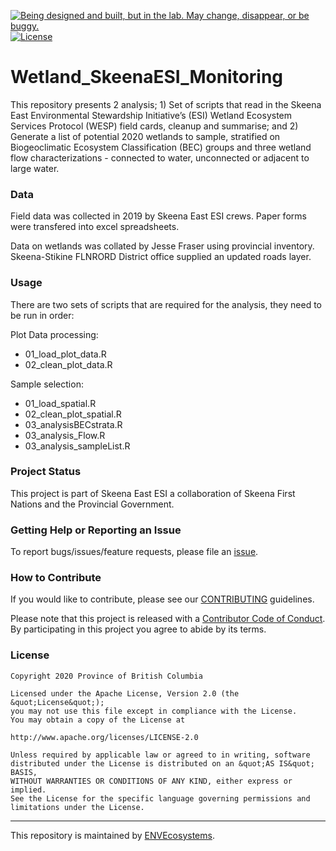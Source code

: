 
<a id="devex-badge" rel="Exploration" href="https://github.com/BCDevExchange/assets/blob/master/README.md"><img alt="Being designed and built, but in the lab. May change, disappear, or be buggy." style="border-width:0" src="https://assets.bcdevexchange.org/images/badges/exploration.svg" title="Being designed and built, but in the lab. May change, disappear, or be buggy." /></a>
[![License](https://img.shields.io/badge/License-Apache%202.0-blue.svg)](https://opensource.org/licenses/Apache-2.0)

# Wetland\_SkeenaESI\_Monitoring

This repository presents 2 analysis; 1) Set of scripts that read in the
Skeena East Environmental Stewardship Initiative’s (ESI) Wetland
Ecosystem Services Protocol (WESP) field cards, cleanup and summarise;
and 2) Generate a list of potential 2020 wetlands to sample, stratified
on Biogeoclimatic Ecosystem Classification (BEC) groups and three
wetland flow characterizations - connected to water, unconnected or
adjacent to large water.

### Data

Field data was collected in 2019 by Skeena East ESI crews. Paper forms
were transfered into excel spreadsheets.

Data on wetlands was collated by Jesse Fraser using provincial
inventory. Skeena-Stikine FLNRORD District office supplied an updated
roads layer.

### Usage

There are two sets of scripts that are required for the analysis, they
need to be run in order:

Plot Data processing:

  - 01\_load\_plot\_data.R
  - 02\_clean\_plot\_data.R

Sample selection:

  - 01\_load\_spatial.R
  - 02\_clean\_plot\_spatial.R
  - 03\_analysisBECstrata.R
  - 03\_analysis\_Flow.R
  - 03\_analysis\_sampleList.R

### Project Status

This project is part of Skeena East ESI a collaboration of Skeena First
Nations and the Provincial Government.

### Getting Help or Reporting an Issue

To report bugs/issues/feature requests, please file an
[issue](https://github.com/bcgov/Wetland_SkeenaESI_Monitoring/issues/).

### How to Contribute

If you would like to contribute, please see our
[CONTRIBUTING](CONTRIBUTING.md) guidelines.

Please note that this project is released with a [Contributor Code of
Conduct](CODE_OF_CONDUCT.md). By participating in this project you agree
to abide by its terms.

### License

    Copyright 2020 Province of British Columbia
    
    Licensed under the Apache License, Version 2.0 (the &quot;License&quot;);
    you may not use this file except in compliance with the License.
    You may obtain a copy of the License at
    
    http://www.apache.org/licenses/LICENSE-2.0
    
    Unless required by applicable law or agreed to in writing, software distributed under the License is distributed on an &quot;AS IS&quot; BASIS,
    WITHOUT WARRANTIES OR CONDITIONS OF ANY KIND, either express or implied.
    See the License for the specific language governing permissions and limitations under the License.

-----

This repository is maintained by
[ENVEcosystems](https://github.com/orgs/bcgov/teams/envecosystems/members).
